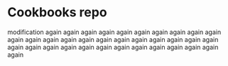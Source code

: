 # Cookbooks repo

modification again again again again again again again again again again again again again again again again again again again again again again again again again again again again again again again again again again again